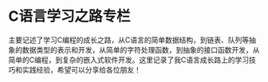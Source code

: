 # C语言学习之路专栏

主要记述了学习C编程的成长之路，从C语言的简单数据结构，到链表、队列等抽象的数据类型的表示和开发，从简单的字符处理函数，到抽象的接口函数开发，从简单的C编程，到复杂的嵌入式软件开发。这里记录了我C语言成长路上的学习技巧和实践经验，希望可以分享给各位朋友！